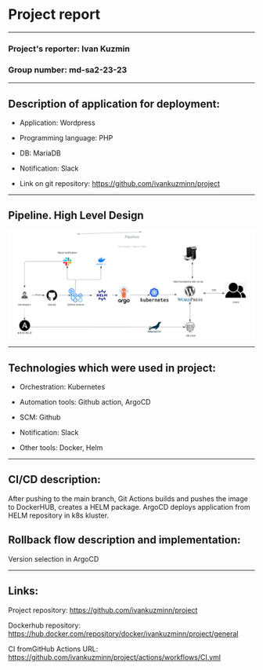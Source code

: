 # Project report
---

### Project's reporter: Ivan Kuzmin
### Group number: md-sa2-23-23

---

## Description of application for deployment:

- Application: Wordpress

- Programming language: PHP

- DB: MariaDB

- Notification: Slack

- Link on git repository: https://github.com/ivankuzminn/project

---

## Pipeline. High Level Design

![](pipeline.jpeg)

---

## Technologies which were used in project:

- Orchestration: 
Kubernetes

- Automation tools:
Github action, ArgoCD

- SCM:
Github

- Notification:
Slack

- Other tools:
 Docker, Helm

---

## CI/CD description:
After pushing to the main branch, Git Actions builds and pushes the image to DockerHUB, creates a HELM package. ArgoCD deploys application from HELM repository in k8s kluster.

## Rollback flow description and implementation:

Version selection in ArgoCD

---

## Links:

Project repository:   https://github.com/ivankuzminn/project

Dockerhub repository: https://hub.docker.com/repository/docker/ivankuzminn/project/general

CI fromGitHub Actions URL:   https://github.com/ivankuzminn/project/actions/workflows/CI.yml 

